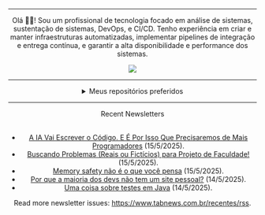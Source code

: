 <div align="center">
<hr>
<p>Olá 👋🏾! Sou um profissional de tecnologia focado em análise de sistemas, sustentação de sistemas, DevOps, e CI/CD. Tenho experiência em criar e manter infraestruturas automatizadas, implementar pipelines de integração e entrega contínua, e garantir a alta disponibilidade e performance dos sistemas.</p>
  <img src="https://media.giphy.com/media/yAGIvCiwPJn5C/giphy.gif">
<hr>
  <details>
  <summary>Meus repositórios preferidos</summary>
  <br />
  Alguns dos meus melhores repositórios:
  <br />
<br />
  <ul><li><a href=https://github.com/commitgeist/aluratube target="_blank" rel="noopener noreferrer">commitgeist/aluratube</a> (<b>0</b> ✨ and <b>0</b> 🍴): Aluratube - Desenvolvido durante a imersão React da Alura no final de 2022</li><li><a href=https://github.com/commitgeist/nlw-ia target="_blank" rel="noopener noreferrer">commitgeist/nlw-ia</a> (<b>0</b> ✨ and <b>0</b> 🍴): Projeto desenvolvido durante a NLW IA - Usando a API da OPENAI</li><li><a href=https://github.com/commitgeist/nlw-journey-ia target="_blank" rel="noopener noreferrer">commitgeist/nlw-journey-ia</a> (<b>0</b> ✨ and <b>0</b> 🍴): NLW IA - Agent de viagens usando python + langchain + GPT</li>
<li>More coming soon :).</li>
</ul>
  </details>
  <hr/>
    <summary>Recent Newsletters</summary>
  <br />
  <ul>
    <li><a href=https://www.tabnews.com.br/clacerda/a-ia-vai-escrever-o-codigo-e-e-por-isso-que-precisaremos-de-mais-programadores target="_blank" rel="noopener noreferrer">A IA Vai Escrever o Código. E É Por Isso Que Precisaremos de Mais Programadores</a> (15/5/2025).</li><li><a href=https://www.tabnews.com.br/PetsuTHEDEV/buscando-problemas-reais-ou-ficticios-para-projeto-de-faculdade target="_blank" rel="noopener noreferrer">Buscando Problemas (Reais ou Fictícios) para Projeto de Faculdade!</a> (15/5/2025).</li><li><a href=https://www.tabnews.com.br/Silva97/memory-safety-nao-e-o-que-voce-pensa target="_blank" rel="noopener noreferrer">Memory safety não é o que você pensa</a> (15/5/2025).</li><li><a href=https://www.tabnews.com.br/Jemorini/por-que-a-maioria-dos-devs-ainda-nao-tem-um-site-pessoal target="_blank" rel="noopener noreferrer">Por que a maioria dos devs não tem um site pessoal?</a> (14/5/2025).</li><li><a href=https://www.tabnews.com.br/ortolanph/uma-coisa-sobre-testes-em-java target="_blank" rel="noopener noreferrer">Uma coisa sobre testes em Java</a> (14/5/2025).</li>
  </ul>
<p>Read more newsletter issues: <a href="https://www.tabnews.com.br/recentes/rss">https://www.tabnews.com.br/recentes/rss</a>.</p>
  </details>
